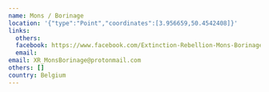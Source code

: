 ```yaml
---
name: Mons / Borinage
location: '{"type":"Point","coordinates":[3.956659,50.4542408]}'
links:
  others: 
  facebook: https://www.facebook.com/Extinction-Rebellion-Mons-Borinage-2333184550076537/
  email: 
email: XR_MonsBorinage@protonmail.com
others: []
country: Belgium
---
```


